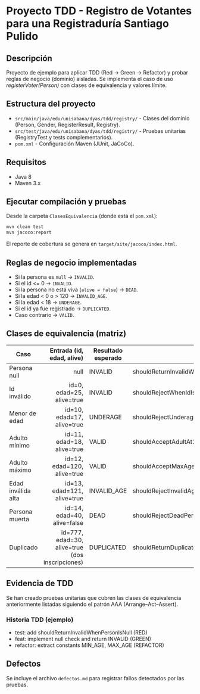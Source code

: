 # Proyecto TDD - Registro de Votantes para una Registraduría Santiago Pulido

## Descripción
Proyecto de ejemplo para aplicar TDD (Red → Green → Refactor) y probar reglas de negocio (dominio) aisladas. 
Se implementa el caso de uso *registerVoter(Person)* con clases de equivalencia y valores límite.

## Estructura del proyecto
- `src/main/java/edu/unisabana/dyas/tdd/registry/` - Clases del dominio (Person, Gender, RegisterResult, Registry).
- `src/test/java/edu/unisabana/dyas/tdd/registry/` - Pruebas unitarias (RegistryTest y tests complementarios).
- `pom.xml` - Configuración Maven (JUnit, JaCoCo).

## Requisitos
- Java 8
- Maven 3.x

## Ejecutar compilación y pruebas
Desde la carpeta `ClasesEquivalencia` (donde está el `pom.xml`):

```bash
mvn clean test
mvn jacoco:report
```

El reporte de cobertura se genera en `target/site/jacoco/index.html`.

## Reglas de negocio implementadas
- Si la persona es `null` → `INVALID`.
- Si el id <= 0 → `INVALID`.
- Si la persona no está viva (`alive = false`) → `DEAD`.
- Si la edad < 0 o > 120 → `INVALID_AGE`.
- Si la edad < 18 → `UNDERAGE`.
- Si el id ya fue registrado → `DUPLICATED`.
- Caso contrario → `VALID`.

## Clases de equivalencia (matriz)
| Caso | Entrada (id, edad, alive) | Resultado esperado | Test |
|---|---:|---|---|
| Persona null | null | INVALID | shouldReturnInvalidWhenPersonIsNull |
| Id inválido | id=0, edad=25, alive=true | INVALID | shouldRejectWhenIdIsZeroOrNegative |
| Menor de edad | id=10, edad=17, alive=true | UNDERAGE | shouldRejectUnderageAt17 |
| Adulto mínimo | id=11, edad=18, alive=true | VALID | shouldAcceptAdultAt18 |
| Adulto máximo | id=12, edad=120, alive=true | VALID | shouldAcceptMaxAge120 |
| Edad inválida alta | id=13, edad=121, alive=true | INVALID_AGE | shouldRejectInvalidAgeOver120 |
| Persona muerta | id=14, edad=40, alive=false | DEAD | shouldRejectDeadPerson |
| Duplicado | id=777, edad=30, alive=true (dos inscripciones) | DUPLICATED | shouldReturnDuplicatedWhenSameIdRegistered |

## Evidencia de TDD
Se han creado pruebas unitarias que cubren las clases de equivalencia anteriormente listadas siguiendo el patrón AAA (Arrange–Act–Assert).

### Historia TDD (ejemplo)
- test: add shouldReturnInvalidWhenPersonIsNull (RED)  
- feat: implement null check and return INVALID (GREEN)  
- refactor: extract constants MIN_AGE, MAX_AGE (REFACTOR)  

## Defectos
Se incluye el archivo `defectos.md` para registrar fallos detectados por las pruebas.

